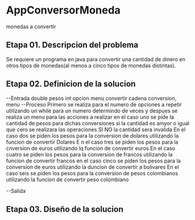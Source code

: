 # AppConversorMoneda
monedas a convertir

## Etapa 01. Descripcion del problema
Se requiere un programa en java para convertir una cantidad de dinero en 
otros tipos de monedas(al menos a cinco tipos de monedas distintas).

## Etapa 02. Definicion de la solucion 

--Entrada
double pesos
int opcion menu convertir
cadena conversion, menu
--Proceso
Primero se realiza para el numero de opciones a repetir
utilizando un  while para un numero determindo de veces
y despues se realiza un menu para las acciones a realizar
en el caso uno  se pide la cantidad de pesos para dichas conversiones
si la cantidad es amyor o igual que cero  se realizara las operaciones 
SI NO la cantidad sera invalida
En el caso dos se piden los pesos para la conversion de  dolares utilizando 
la funcion de  convertir Dolares
E n el caso tres se piden los pesos para la cnversion de  euros utilizando 
lq funcion de convertir euros 
En el caso cuatro  se piden los pesos para  la conversion de francos utilizando 
la funcion de convertir francos 
en el caso cinco  se piden  los pesos para la conversion de euros utilizando 
la duncion de  convertir a bolivares
En el caso seis se piden los pesos para la conversion de pesos  colombianos  utilizando 
la funcion de convertir peso colombiano

--Salida

## Etapa 03. Diseño de la solucion 
